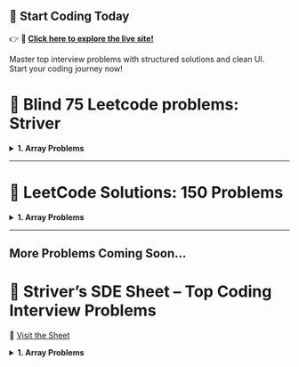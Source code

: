 ## 🚀 Start Coding Today

👉 **🔗 [Click here to explore the live site!](https://coding-solution-showcase.lovable.app/)**

Master top interview problems with structured solutions and clean UI.  
Start your coding journey now!


# 🌟 Blind 75 Leetcode problems: Striver

<details>
  <summary><strong>1. Array Problems</strong></summary>

  - **1.1 <a href="https://leetcode.com/problems/two-sum/description/" target="_blank" rel="noopener noreferrer">	2Sum Problem</a>**  
    <a href="https://github.com/RathorChanchal1/code-with-tee-chungs/blob/main/Strive75BlindSheet/Solution1.java" target="_blank" rel="noopener noreferrer">Solution</a>

  - **1.2 <a href="https://leetcode.com/problems/best-time-to-buy-and-sell-stock/description/" target="_blank" rel="noopener noreferrer">	Best Time to Buy and Sell Stock |(DP-35)</a>**  
    <a href="https://github.com/RathorChanchal1/code-with-tee-chungs/blob/main/Strive75BlindSheet/Solution2.java" target="_blank" rel="noopener noreferrer">Solution</a>

  - **1.3 <a href="https://leetcode.com/problems/contains-duplicate/description/" target="_blank" rel="noopener noreferrer">Contains Duplicate</a>**  
    <a href="https://github.com/RathorChanchal1/code-with-tee-chungs/blob/main/Strive75BlindSheet/Solution3.java" target="_blank" rel="noopener noreferrer">Solution</a>

  - **1.4 <a href="https://leetcode.com/problems/product-of-array-except-self/description/" target="_blank" rel="noopener noreferrer">removeDuplicates</a>**  
    <a href="https://github.com/RathorChanchal1/code-with-tee-chungs/blob/main/Strive75BlindSheet/Solution4.java" target="_blank" rel="noopener noreferrer">Solution</a>
  
  - **1.5 <a href="https://leetcode.com/problems/maximum-subarray/description/" target="_blank" rel="noopener noreferrer">maxProfit</a>**  
  <a href="https://github.com/RathorChanchal1/code-with-tee-chungs/blob/main/Strive75BlindSheet/Solution5.java" target="_blank" rel="noopener noreferrer">Solution</a>


  

</details>

---

# 🌟 LeetCode Solutions: 150 Problems

<details>
  <summary><strong>1. Array Problems</strong></summary>

  - **1.1 <a href="https://leetcode.com/problems/merge-sorted-array/" target="_blank" rel="noopener noreferrer">Merge Sorted Array</a>**  
    <a href="https://github.com/RathorChanchal1/personalGitProjects/blob/main/MergeSort.java" target="_blank" rel="noopener noreferrer">Solution</a>

  - **1.2 <a href="https://leetcode.com/problems/move-zeroes/description/" target="_blank" rel="noopener noreferrer">moveZeroes</a>**  
    <a href="https://github.com/RathorChanchal1/personalGitProjects/blob/main/Solution1.java" target="_blank" rel="noopener noreferrer">Solution</a>

  - **1.3 <a href="https://leetcode.com/problems/majority-element/description/" target="_blank" rel="noopener noreferrer">majorityElement</a>**  
    <a href="https://github.com/RathorChanchal1/personalGitProjects/blob/main/Solution2.java" target="_blank" rel="noopener noreferrer">Solution</a>

  - **1.4 <a href="https://leetcode.com/problems/remove-duplicates-from-sorted-array/description/" target="_blank" rel="noopener noreferrer">Product of Array Except Self</a>**  
    <a href="https://github.com/RathorChanchal1/personalGitProjects/blob/main/Solution3.java" target="_blank" rel="noopener noreferrer">Solution</a>
  
  - **1.5 <a href="https://leetcode.com/problems/best-time-to-buy-and-sell-stock/description/" target="_blank" rel="noopener noreferrer">Kadane's Algorithm, maximum subarray sum</a>**  
  <a href="https://github.com/RathorChanchal1/personalGitProjects/blob/main/Solution4.java" target="_blank" rel="noopener noreferrer">Solution</a>


  

</details>

----

## More Problems Coming Soon...

# 🌟 Striver’s SDE Sheet – Top Coding Interview Problems
🔗 [Visit the Sheet](https://takeuforward.org/interviews/strivers-sde-sheet-top-coding-interview-problems/)

<details>
  <summary><strong>1. Array Problems</strong></summary>

  - **1.1 <a href="https://leetcode.com/problems/set-matrix-zeroes/description/" target="_blank" rel="noopener noreferrer">set-matrix-zeroes</a>**  
    <a href="https://github.com/RathorChanchal1/personalGitProjects/blob/main/StriverSol1.java" target="_blank" rel="noopener noreferrer">Solution</a>

  - **1.2 <a href="https://leetcode.com/problems/pascals-triangle/description/" target="_blank" rel="noopener noreferrer">pascals-triangle</a>**  
    <a href="https://github.com/RathorChanchal1/personalGitProjects/blob/main/StriverSol2.java" target="_blank" rel="noopener noreferrer">Solution</a>

  - **1.3 <a href="https://leetcode.com/problems/next-permutation/description/" target="_blank" rel="noopener noreferrer">next-permutation</a>**  
    <a href="https://github.com/RathorChanchal1/personalGitProjects/blob/main/StriverSol3.java" target="_blank" rel="noopener noreferrer">Solution</a>

---

## 🏆 How to Use This Repo
- Each problem is linked to its LeetCode page.
- The corresponding solution file is linked to its source code in the GitHub repository.
- Problems are numbered and categorized for better navigation.

---

## 📧 Contact
For any questions, you can reach out to me on <a href="https://linkedin.com/in/chanchal-rathor" target="_blank" rel="noopener noreferrer">LinkedIn</a>.

Happy Coding! 💻
